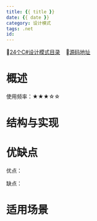 ```yaml
---
title: {{ title }}
date: {{ date }}
category: 设计模式
tags: .net
id: 
---
```


🚀[24个C#设计模式目录](https://akiyax.github.io/csharp-design-pattern/) &nbsp;&nbsp; 🍺[源码地址](https://github.com/AkiyaX/CSharpDesignPattern)

# 概述


使用频率：★★★☆☆

# 结构与实现

# 优缺点

优点：

缺点：

# 适用场景